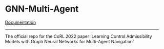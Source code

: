 # GNN-Multi-Agent

[Documentation](https://gnn-multi-agent.readthedocs.io/en/latest/)

-----------------------
The official repo for the CoRL 2022 paper 'Learning Control Admissibility Models with Graph Neural Networks for Multi-Agent Navigation'


